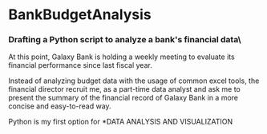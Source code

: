# BankBudgetAnalysis
### Drafting a Python script to analyze a bank's financial data\

At this point, Galaxy Bank is holding a weekly meeting to evaluate its financial performance since last fiscal year.

Instead of analyzing budget data with the usage of common excel tools, the financial director recruit me, as a part-time data analyst and ask me to present the summary of the financial record of Galaxy Bank in a more concise and easy-to-read way. 

Python is my first option for *DATA ANALYSIS AND VISUALIZATION
